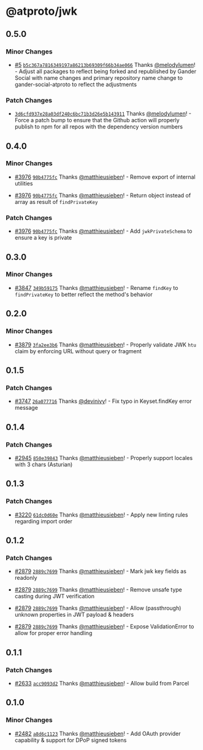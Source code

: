 # @atproto/jwk

## 0.5.0

### Minor Changes

- [#5](https://github.com/gander-social/gander-social-atproto/pull/5) [`b5c367a7816349197a86213b69309f66b34ae066`](https://github.com/gander-social/gander-social-atproto/commit/b5c367a7816349197a86213b69309f66b34ae066) Thanks [@melodylumen](https://github.com/melodylumen)! - Adjust all packages to reflect being forked and republished by Gander Social with name changes and primary repository name change to gander-social-atproto to reflect the adjustments

### Patch Changes

- [`3d6cfd937e28a03df240c6bc71b3d26e5b143911`](https://github.com/gander-social/gander-social-atproto/commit/3d6cfd937e28a03df240c6bc71b3d26e5b143911) Thanks [@melodylumen](https://github.com/melodylumen)! - Force a patch bump to ensure that the Github action will properly publish to npm for all repos with the dependency
  version numbers

## 0.4.0

### Minor Changes

- [#3976](https://github.com/gander-social/atproto/pull/3976) [`90b4775fc`](https://github.com/gander-social/atproto/commit/90b4775fc9c6959171bc12b961ce9421cc14d6ee) Thanks [@matthieusieben](https://github.com/matthieusieben)! - Remove export of internal utilities

- [#3976](https://github.com/gander-social/atproto/pull/3976) [`90b4775fc`](https://github.com/gander-social/atproto/commit/90b4775fc9c6959171bc12b961ce9421cc14d6ee) Thanks [@matthieusieben](https://github.com/matthieusieben)! - Return object instead of array as result of `findPrivateKey`

### Patch Changes

- [#3976](https://github.com/gander-social/atproto/pull/3976) [`90b4775fc`](https://github.com/gander-social/atproto/commit/90b4775fc9c6959171bc12b961ce9421cc14d6ee) Thanks [@matthieusieben](https://github.com/matthieusieben)! - Add `jwkPrivateSchema` to ensure a key is private

## 0.3.0

### Minor Changes

- [#3847](https://github.com/gander-social/atproto/pull/3847) [`349b59175`](https://github.com/gander-social/atproto/commit/349b59175e82ceb9500ae7c6a9a0b9b6aec9d1b6) Thanks [@matthieusieben](https://github.com/matthieusieben)! - Rename `findKey` to `findPrivateKey` to better reflect the method's behavior

## 0.2.0

### Minor Changes

- [#3879](https://github.com/gander-social/atproto/pull/3879) [`3fa2ee3b6`](https://github.com/gander-social/atproto/commit/3fa2ee3b6a382709b10921da53e69a901bccbb05) Thanks [@matthieusieben](https://github.com/matthieusieben)! - Properly validate JWK `htu` claim by enforcing URL without query or fragment

## 0.1.5

### Patch Changes

- [#3747](https://github.com/gander-social/atproto/pull/3747) [`26a077716`](https://github.com/gander-social/atproto/commit/26a07771673bf1090a61efb7c970235f0b2509fc) Thanks [@devinivy](https://github.com/devinivy)! - Fix typo in Keyset.findKey error message

## 0.1.4

### Patch Changes

- [#2945](https://github.com/gander-social/atproto/pull/2945) [`850e39843`](https://github.com/gander-social/atproto/commit/850e39843cb0ec9ea716675f7568c0c601f45e29) Thanks [@matthieusieben](https://github.com/matthieusieben)! - Properly support locales with 3 chars (Asturian)

## 0.1.3

### Patch Changes

- [#3220](https://github.com/gander-social/atproto/pull/3220) [`61dc0d60e`](https://github.com/gander-social/atproto/commit/61dc0d60e19b88c6427a54c6d95a391b5f4da7bd) Thanks [@matthieusieben](https://github.com/matthieusieben)! - Apply new linting rules regarding import order

## 0.1.2

### Patch Changes

- [#2879](https://github.com/gander-social/atproto/pull/2879) [`2889c7699`](https://github.com/gander-social/atproto/commit/2889c76995ce3c569f595ac3c678218e9ce659f0) Thanks [@matthieusieben](https://github.com/matthieusieben)! - Mark jwk key fields as readonly

- [#2879](https://github.com/gander-social/atproto/pull/2879) [`2889c7699`](https://github.com/gander-social/atproto/commit/2889c76995ce3c569f595ac3c678218e9ce659f0) Thanks [@matthieusieben](https://github.com/matthieusieben)! - Remove unsafe type casting during JWT verification

- [#2879](https://github.com/gander-social/atproto/pull/2879) [`2889c7699`](https://github.com/gander-social/atproto/commit/2889c76995ce3c569f595ac3c678218e9ce659f0) Thanks [@matthieusieben](https://github.com/matthieusieben)! - Allow (passthrough) unknown properties in JWT payload & headers

- [#2879](https://github.com/gander-social/atproto/pull/2879) [`2889c7699`](https://github.com/gander-social/atproto/commit/2889c76995ce3c569f595ac3c678218e9ce659f0) Thanks [@matthieusieben](https://github.com/matthieusieben)! - Expose ValidationError to allow for proper error handling

## 0.1.1

### Patch Changes

- [#2633](https://github.com/gander-social/atproto/pull/2633) [`acc9093d2`](https://github.com/gander-social/atproto/commit/acc9093d2845eba02b68fb2f9db33e4f1b59bb10) Thanks [@matthieusieben](https://github.com/matthieusieben)! - Allow build from Parcel

## 0.1.0

### Minor Changes

- [#2482](https://github.com/gander-social/atproto/pull/2482) [`a8d6c1123`](https://github.com/gander-social/atproto/commit/a8d6c112359f5c4c0cfbe2df63443ed275f2a646) Thanks [@matthieusieben](https://github.com/matthieusieben)! - Add OAuth provider capability & support for DPoP signed tokens
